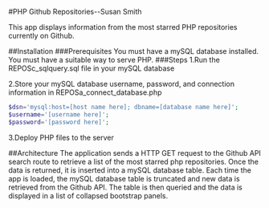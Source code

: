 #PHP Github Repositories--Susan Smith

This app displays information from the most starred PHP repositories currently on Github.  

##Installation
###Prerequisites
You must have a mySQL database installed.
You must have a suitable way to serve PHP.
###Steps
1.Run the REPOSc_sqlquery.sql file in your mySQL database

2.Store your mySQL database username, password, and connection information in REPOSa_connect_database.php  
```php
$dsn='mysql:host=[host name here]; dbname=[database name here]';
$username='[username here]';
$password='[password here]';
```
3.Deploy PHP files to the server

##Architecture
The application sends a HTTP GET request to the Github API search route to retrieve a list of the most starred php repositories.
Once the data is returned, it is inserted into a mySQL database table.  Each time the app is loaded, the mySQL database table is truncated and new data is retrieved from the Github API.
The table is then queried and the data is displayed in a list of collapsed bootstrap panels.
